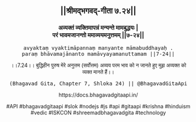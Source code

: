 <center><h2>||श्रीमद्‍भगवद्‍-गीता ७.२४||</h2>
<h3>अव्यक्तं व्यक्तिमापन्नं मन्यन्ते मामबुद्धयः |<br/>परं भावमजानन्तो ममाव्ययमनुत्तमम् ||७-२४||</h3>
<pre>avyaktaṃ vyaktimāpannaṃ manyante māmabuddhayaḥ .<br/>paraṃ bhāvamajānanto mamāvyayamanuttamam ||7-24||</pre>
<p>।।7.24।। बुद्धिहीन पुरुष मेरे अनुत्तम (सर्वोत्तम) अव्यय परम भाव को न जानते हुए मुझ अव्यक्त को व्यक्त मानते हैं।।</p>
<pre>(Bhagavad Gita, Chapter 7, Shloka 24) || @BhagavadGitaApi</pre><p>https://docs.bhagavadgitaapi.in/</p><p>#API #bhagavadgitaapi #slok #nodejs #js #api #gitaapi #krishna #hinduism #vedic #ISKCON #shreemadbhagavadgita #technology</p></center>